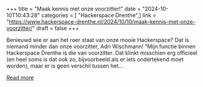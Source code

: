 +++
title = "Maak kennis met onze voorzitter!"
date = "2024-10-10T10:43:28"
categories = [ "Hackerspace Drenthe",]
link = "https://www.hackerspace-drenthe.nl/2024/10/10/maak-kennis-met-onze-voorzitter/"
draft = false
+++

Benieuwd wie er aan het roer staat van onze mooie Hackerspace? Dat is niemand minder dan onze voorzitter, Adri Wischmann! “Mijn functie binnen Hackerspace Drenthe is die van voorzitter. Dat klinkt misschien erg officieel (en heel soms is dat ook zo, bijvoorbeeld als er iets ondertekend moet worden), maar er is geen verschil tussen het&#8230;

[Read more](https://www.hackerspace-drenthe.nl/2024/10/10/maak-kennis-met-onze-voorzitter/)